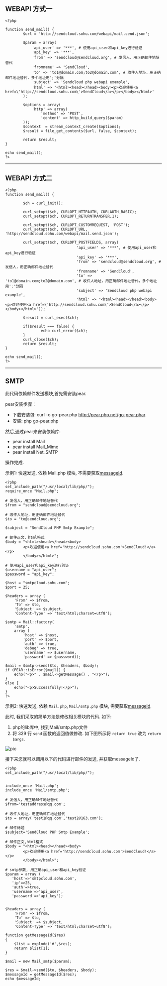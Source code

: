 ## WEBAPI 方式一

```
<?php

function send_mail() {
        $url = 'http://sendcloud.sohu.com/webapi/mail.send.json';

        $param = array(
            'api_user' => '***', # 使用api_user和api_key进行验证
            'api_key' => '***',
            'from' => 'sendcloud@sendcloud.org', # 发信人，用正确邮件地址替代
            'fromname' => 'SendCloud',
            'to' => 'to1@domain.com;to2@domain.com', # 收件人地址，用正确邮件地址替代，多个地址用';'分隔
            'subject' => 'Sendcloud php webapi example',
            'html' => '<html><head></head><body><p>欢迎使用<a href=\'http://sendcloud.sohu.com\'>SendCloud</a></p></body></html>'
        );

        $options = array(
            'http' => array(
                'method' => 'POST',
                'content' => http_build_query($param)
        ));
        $context  = stream_context_create($options);
        $result = file_get_contents($url, false, $context);

        return $result;
}

echo send_mail();
?>
```
    
- - -
    
## WEBAPI 方式二
```
<?php
function send_mail() {

        $ch = curl_init();

        curl_setopt($ch, CURLOPT_HTTPAUTH, CURLAUTH_BASIC);
        curl_setopt($ch, CURLOPT_RETURNTRANSFER,1);

        curl_setopt($ch, CURLOPT_CUSTOMREQUEST, 'POST');
        curl_setopt($ch, CURLOPT_URL, 'http://sendcloud.sohu.com/webapi/mail.send.json');

        curl_setopt($ch, CURLOPT_POSTFIELDS, array(
                                'api_user' => '***', # 使用api_user和api_key进行验证
                                'api_key' => '***',
                                'from' => 'sendcloud@sendcloud.org', # 发信人，用正确邮件地址替代
                                'fromname' => 'SendCloud',
                                'to' => 'to1@domain.com;to2@domain.com', # 收件人地址，用正确邮件地址替代，多个地址用';'分隔
                                'subject' => 'Sendcloud php webapi example',
                                'html' => "<html><head></head><body><p>欢迎使用<a href=\'http://sendcloud.sohu.com\'>SendCloud</a></p></body></html>"));

        $result = curl_exec($ch);

        if($result === false) {
                echo curl_error($ch);
        }
        curl_close($ch);
        return $result;
}

echo send_mail();
?>
```
    
- - -
    
## SMTP
    
此代码依赖邮件发送模块,首先需安装pear.
    
pear安装步骤：
    
* 下载安装包: curl -o go-pear.php  http://pear.php.net/go-pear.phar
* 安装: php go-pear.php
    
然后,通过pear来安装依赖库:
    
* pear install Mail    
* pear install Mail_Mime
* pear install Net_SMTP
    
操作完成.    

示例1: 快速发送, 依赖 Mail.php 模块, 不需要获取[messageId](../../email/#messageid-emailid).

```
<?php
set_include_path("/usr/local/lib/php/");
require_once "Mail.php";

# 发信人，用正确邮件地址替代
$from = "sendcloud@sendcloud.org";           

# 收件人地址，用正确邮件地址替代
$to = "to@sendcloud.org";                   

$subject = "SendCloud PHP Smtp Example";

# 邮件正文，html格式
$body = "<html><head></head><body>
        <p>欢迎使用<a href='http://sendcloud.sohu.com'>SendCloud!</a></p>
        </body></html>";

# 使用api_user和api_key进行验证  
$username = "api_user"; 
$password = "api_key";  

$host = "smtpcloud.sohu.com";
$port = 25;

$headers = array (
    'From' => $from,
    'To' => $to,
    'Subject' => $subject,
    'Content-Type' => 'text/html;charset=utf8');

$smtp = Mail::factory(
    'smtp',   
    array (
        'host' => $host,
        'port' => $port,
        'auth' => true,
        'debug' => true,
        'username' => $username,
        'password' => $password));

$mail = $smtp->send($to, $headers, $body);  
if (PEAR::isError($mail)) {   
    echo("<p>" . $mail->getMessage() . "</p>");  
} 
else {   
    echo("<p>Successfully!</p>");  
} 
?>

```
        
     
示例2: 快速发送, 依赖 `Mail.php`, `Mail/smtp.php` 模块, 需要获取[messageId](../../email/#messageid-emailid).

此时, 我们采取的简单方法是修改相关模块的代码. 如下: 

1. php的lib库中, 找到Mail/smtp.php文件
2. 将 329 行 `send` 函数的返回值做修改. 如下图所示将 `return true` 改为 `return $args`.
      
![pic](../resources/php.png) 
    
接下来您就可以调用以下的代码进行邮件的发送, 并获取messageId了.
    
```
<?php
set_include_path("/usr/local/lib/php/");


include_once 'Mail.php';
include_once 'Mail/smtp.php';

# 发信人，用正确邮件地址替代
$from='testaddress@qq.com';

# 收件人地址，用正确邮件地址替代
$to = array('test1@qq.com','test2@163.com');  

# 邮件标题
$subject='SendCloud PHP Smtp Example';

# 邮件正文,html格式
$body = "<html><head></head><body>
        <p>欢迎使用<a href='http://sendcloud.sohu.com'>SendCloud!</a></p>
        </body></html>";

# smtp参数, 用正确api_user和api_key验证
$param = array (
   'host'=>'smtpcloud.sohu.com',
   'ip'=>25,
   'auth'=>true,
   'username'=>'api_user',
   'password'=>'api_key');


$headers = array (
    'From' => $from,
    'To' => $to,
    'Subject' => $subject,
    'Content-Type' => 'text/html;charset=utf8');

function getMessageId($res)
{
    $list = explode('#',$res);
    return $list[1];
} 

$mail = new Mail_smtp($param);

$res = $mail->send($to, $headers, $body);
$messageId = getMessageId($res);
echo $messageId;

```

